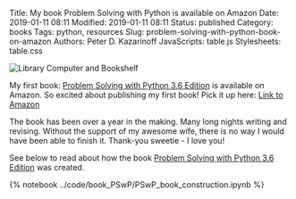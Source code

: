 Title: My book Problem Solving with Python is available on Amazon
Date: 2019-01-11 08:11
Modified: 2019-01-11 08:11
Status: published
Category: books
Tags: python, resources
Slug: problem-solving-with-python-book-on-amazon
Authors: Peter D. Kazarinoff
JavaScripts: table.js
Stylesheets: table.css

![Library Computer and Bookshelf]({filename}/posts/pswp_book/images/pswp_book_cover.jpg)

My first book: [Problem Solving with Python 3.6 Edition](https://www.amazon.com/dp/B07M7S6LTT/ref=sr_1_5?ie=UTF8&qid=1547223360&sr=8-5&keywords=kazarinoff) is available on Amazon. So excited about publishing my first book! Pick it up here: [Link to Amazon](https://www.amazon.com/dp/B07M7S6LTT/ref=sr_1_5?ie=UTF8&qid=1547223360&sr=8-5&keywords=kazarinoff) 

The book has been over a year in the making. Many long nights writing and revising. Without the support of my awesome wife, there is no way I would have been able to finish it. Thank-you sweetie - I love you!

See below to read about how the book [Problem Solving with Python 3.6 Edition](https://www.amazon.com/dp/B07M7S6LTT/ref=sr_1_5?ie=UTF8&qid=1547223360&sr=8-5&keywords=kazarinoff) was created.

{% notebook ../code/book_PSwP/PSwP_book_construction.ipynb %}
